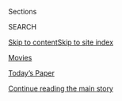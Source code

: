 <div id="app">

<div>

<div class="NYTAppHideMasthead css-zz1s19 e1suatyy0">

<div class="section css-ui9rw0 e1suatyy2">

<div class="css-11hrj97 er09x8g0">

<div class="css-6n7j50">

</div>

<span class="css-1dv1kvn">Sections</span>

<div class="css-10488qs">

<span class="css-1dv1kvn">SEARCH</span>

</div>

[Skip to content](#site-content)[Skip to site index](#site-index)

</div>

<div id="masthead-section-label" class="css-1fnb9ct eaxe0e00">

[Movies](https://www.nytimes.com/section/movies)

</div>

<div class="css-10698na e1huz5gh0">

</div>

</div>

<div id="masthead-bar-one" class="section hasLinks css-15hmgas e1csuq9d3">

<div class="css-uqyvli e1csuq9d0">

</div>

<div class="css-1uqjmks e1csuq9d1">

</div>

<div class="css-9e9ivx">

[](https://myaccount.nytimes.com/auth/login?response_type=cookie&client_id=vi)

</div>

<div class="css-1bvtpon e1csuq9d2">

[Today’s Paper](https://www.nytimes.com/section/todayspaper)

</div>

</div>

</div>

</div>

<div data-aria-hidden="false">

<div id="site-content" role="main">

<div id="top-wrapper" class="css-15p45cc eaca97t0" type="top">

<div id="top-slug" class="css-19x0jxb eaca97t1" hidden="">

Advertisement

</div>

[Continue reading the main story](#after-top)

<div class="ad top-wrapper" style="text-align:center;height:100%;display:block;min-height:90px">

<div id="top" class="place-ad" data-position="top" data-size-key="top">

</div>

</div>

<div id="after-top">

</div>

</div>

<div id="collection-movies" class="section css-15h4p1b e9abtgs0">

<div class="css-1j21atc e1svk9qx1">

<div class="css-fmiefx e1svk9qx2">

<div class="css-1hk7r2m eu54l5x0">

<div id="sponsor-wrapper" class="css-7a1pgi eaca97t0" type="sponsor" hidden="">

<div id="sponsor-slug" class="css-1l4mleb eaca97t1" hidden="">

Supported by

</div>

[Continue reading the main story](#after-sponsor)

<div id="sponsor" class="ad sponsor-wrapper" style="text-align:left;height:100%;display:block">

</div>

<div id="after-sponsor">

</div>

</div>

</div>

### <span class="css-hue6tr ezz4tcd1">[Arts](arts)</span>

</div>

<div class="css-nfcc9b e1svk9qx3">

<div class="css-vl9dhg e1svk9qx5">

<div class="css-1nrhkj6 e1svk9qx6">

# Movies

<div class="follow-button-placeholder" data-collection-id="">

</div>

</div>

</div>

</div>

</div>

1.  [Movie Reviews](/reviews/movies)
2.  [Interviews](/spotlight/interviews)
3.  [Oral History](/spotlight/oral-history)
4.  [What to Watch](/spotlight/what-to-watch)
5.  [Anatomy of a Scene](/column/anatomy-of-a-scene)

<div class="css-4svvz1 ekkqrpp0">

<div id="collection-highlights-container" class="section css-18l1u7x e46isfb1">

<div class="css-gfgt40 ekkqrpp1">

## Highlights

1.  ![<span class="css-1nk1g0h e1oaj3zl2"><span class="css-1dv1kvn">Credit</span>Michael
    Schmelling for The New York
    Times</span>](https://static01.nyt.com/images/2020/08/09/arts/09seth-rogen1/09seth-rogen1-videoLarge.jpg)
    
    <div class="css-10wtrbd">
    
    <div class="css-1dqkjed">
    
    [![](https://static01.nyt.com/images/2020/08/09/arts/09seth-rogen1/09seth-rogen1-thumbStandard.jpg)](/2020/08/05/movies/seth-rogen-american-pickle.html)
    
    </div>
    
    ## [Seth Rogen and Seth Rogen on Playing Ancestral Homies](/2020/08/05/movies/seth-rogen-american-pickle.html)
    
    In “An American Pickle,” the actor contemplates how our forebears
    would view us, something he’s thought about a lot during the
    pandemic.
    
    <span class="css-me3p27"></span><span class="css-1dydysp e4e4i5l3"></span><span class="css-9voj2j">By
    <span class="css-1baulvz last-byline" itemprop="name">Dave
    Itzkoff</span></span>
    
    </div>

2.  ![<span class="css-1nk1g0h e1oaj3zl2"><span class="css-1dv1kvn">Credit</span>Farah
    Al Qasimi for The New York
    Times</span>](https://static01.nyt.com/images/2020/08/08/arts/06SUMMER-WILSON-lead/06SUMMER-WILSON-lead-videoLarge-v2.jpg)
    
    <div class="css-10wtrbd">
    
    <div class="css-1dqkjed">
    
    [![](https://static01.nyt.com/images/2020/08/08/arts/06SUMMER-WILSON-lead/06SUMMER-WILSON-lead-thumbStandard-v2.jpg)](/2020/08/06/movies/megan-fox-jennifers-body.html)
    
    </div>
    
    ## [What Megan Fox Taught Me About the Power of Subversive Girls](/2020/08/06/movies/megan-fox-jennifers-body.html)
    
    The horror comedy “Jennifer’s Body,” starring Fox as a demon who
    eats boys, showed me the value of teen scream queens when I needed
    it most.
    
    <span class="css-me3p27"></span><span class="css-1dydysp e4e4i5l3"></span><span class="css-9voj2j">By
    <span class="css-1baulvz last-byline" itemprop="name">Lena
    Wilson</span></span>
    
    </div>

3.  1.  ![<span class="css-1nk1g0h e1oaj3zl2"><span class="css-1dv1kvn">Credit</span>Shudder</span>](https://static01.nyt.com/images/2020/08/05/arts/00lallorona/00lallorona-videoLarge.jpg)
        
        <div class="css-10wtrbd">
        
        ## [‘La Llorona’ Review: The General in His Horrific Labyrinth](/2020/08/05/movies/la-llorona-review.html)
        
        <div class="css-ajkwsy">
        
        [![](https://static01.nyt.com/images/2020/08/05/arts/00lallorona/00lallorona-thumbStandard.jpg)](/2020/08/05/movies/la-llorona-review.html)
        
        </div>
        
        The Weeping Woman returns in a thoughtfully creepy Guatemalan
        movie in which real-life terrors commingle with genre frights.
        
        <span class="css-me3p27"></span><span class="css-1dydysp e4e4i5l3"></span><span class="css-9voj2j">By
        <span class="css-1baulvz last-byline" itemprop="name">Manohla
        Dargis</span></span>
        
        </div>
    
    2.  ![<span class="css-1nk1g0h e1oaj3zl2"><span class="css-1dv1kvn">Credit</span>Hopper
        Stone/HBO
        Max</span>](https://static01.nyt.com/images/2020/08/05/arts/05americanpickle2/05americanpickle2-videoLarge-v2.jpg)
        
        <div class="css-10wtrbd">
        
        ## [‘An American Pickle’ Review: Keeping It Kosher](/2020/08/04/movies/an-american-pickle-review.html)
        
        <div class="css-ajkwsy">
        
        [![](https://static01.nyt.com/images/2020/08/05/arts/05americanpickle2/05americanpickle2-thumbStandard.jpg)](/2020/08/04/movies/an-american-pickle-review.html)
        
        </div>
        
        A time-travel farce plays as a Jewish joke about an old-world
        immigrant and his millennial great-grandson, both played by Seth
        Rogen.
        
        <span class="css-me3p27"></span><span class="css-1dydysp e4e4i5l3"></span><span class="css-9voj2j">By
        <span class="css-1baulvz last-byline" itemprop="name">A.O.
        Scott</span></span>
        
        </div>

</div>

<div class="css-1xdhyk6 e46isfb0">

<div class="css-zk12ih ef6si7p0">

1.  ### Gateway Movies
    
    ![<span class="css-1hhnwbi e1oaj3zl2"><span class="css-1dv1kvn">Credit</span>Criterion
    Collection</span>](https://static01.nyt.com/images/2020/08/07/arts/06gateway-kiarostami12/merlin_175376397_79b294fb-4393-405e-b677-b08425902257-videoLarge.jpg)
    
    <div class="css-10wtrbd">
    
    ## [What Makes Kiarostami a Modern Master? Start Here](/2020/08/06/movies/abbas-kiarostami-iran.html)
    
    In the Iranian filmmaker’s “Certified Copy” and “Close-Up,”
    appearances deceive. You wind up questioning everything.
    
    <span class="css-me3p27"></span><span class="css-1dydysp e4e4i5l3"></span><span class="css-9voj2j">By
    <span class="css-1baulvz last-byline" itemprop="name">Ben
    Kenigsberg</span></span>
    
    </div>

2.  ![<span class="css-1hhnwbi e1oaj3zl2"><span class="css-1dv1kvn">Credit</span>Joe
    Burbank/Orlando Sentinel, via Associated
    Press</span>](https://static01.nyt.com/images/2020/08/04/business/04virus-disney3/04virus-disney3-videoLarge.jpg)
    
    <div class="css-10wtrbd">
    
    ## [Disney, Staggered by Pandemic, Sees a Streaming Boom](/2020/08/04/business/media/disney-earnings-coronavirus.html)
    
    The company lost $4.7 billion in the latest quarter, but also
    reported that Disney+ has about 60.5 million subscribers after nine
    months of operation.
    
    <span class="css-me3p27"></span><span class="css-1dydysp e4e4i5l3"></span><span class="css-9voj2j">By
    <span class="css-1baulvz last-byline" itemprop="name">Brooks
    Barnes</span></span>
    
    </div>

3.  ### Critic’s Notebook
    
    ![<span class="css-1hhnwbi e1oaj3zl2"><span class="css-1dv1kvn">Credit</span>Jackson
    Finter/IFC
    Midnight</span>](https://static01.nyt.com/images/2020/08/02/arts/23horror-isolation1/23horror-isolation1-videoLarge.jpg)
    
    <div class="css-10wtrbd">
    
    ## [The Horror of Isolation](/2020/07/29/movies/horror-she-dies-tomorrow-relic-amulet.html)
    
    Three new movies show why this cinematic genre is best suited to the
    Covid-19 era, when isolation has become not just a way of life, but
    necessary to avoid deaths.
    
    <span class="css-me3p27"></span><span class="css-1dydysp e4e4i5l3"></span><span class="css-9voj2j">By
    <span class="css-1baulvz last-byline" itemprop="name">Jason
    Zinoman</span></span>
    
    </div>

4.  ![<span class="css-1hhnwbi e1oaj3zl2"><span class="css-1dv1kvn">Credit</span>Andrew
    White/Parkwood Entertainment and Disney+, via Associated
    Press</span>](https://static01.nyt.com/images/2020/08/03/arts/31beyonce7/31beyonce7-videoLarge.jpg)
    
    <div class="css-10wtrbd">
    
    ## [Beyoncé’s ‘Black Is King’: Let’s Discuss](/2020/07/31/arts/music/beyonce-black-is-king.html)
    
    Six critics on the visual album rooted in her “Lion King”-inspired
    record “The Gift,” a grand statement of African-diaspora pride and
    creative power.
    
    <span class="css-me3p27"></span><span class="css-1dydysp e4e4i5l3"></span><span class="css-9voj2j">By
    <span class="css-1baulvz" itemprop="name">Jason Farago</span>,
    <span class="css-1baulvz" itemprop="name">Vanessa Friedman</span>,
    <span class="css-1baulvz" itemprop="name">Gia Kourlas</span>,
    <span class="css-1baulvz" itemprop="name">Wesley Morris</span>,
    <span class="css-1baulvz" itemprop="name">Jon Pareles</span> and
    <span class="css-1baulvz last-byline" itemprop="name">Salamishah
    Tillet</span></span>
    
    </div>

5.  ![<span class="css-1hhnwbi e1oaj3zl2"><span class="css-1dv1kvn">Credit</span>Marc
    Maron</span>](https://static01.nyt.com/images/2020/08/01/arts/31shelton-maron1/31shelton-maron1-videoLarge-v2.jpg)
    
    <div class="css-10wtrbd">
    
    ## [The Lynn Shelton That Marc Maron Knew](/2020/07/31/movies/marc-maron-lynn-shelton.html)
    
    The comedian and podcaster reflects on his relationship with the
    filmmaker and TV director who died unexpectedly in May.
    
    <span class="css-me3p27"></span><span class="css-1dydysp e4e4i5l3"></span><span class="css-9voj2j">By
    <span class="css-1baulvz last-byline" itemprop="name">Dave
    Itzkoff</span></span>
    
    </div>

</div>

</div>

</div>

<div id="mid1-wrapper" class="css-1mn4oms eaca97t0" type="rank">

<div id="mid1-slug" class="css-1tag3rd eaca97t1">

Advertisement

</div>

[Continue reading the main story](#after-mid1)

<div id="mid1" class="ad mid1-wrapper" style="text-align:center;height:100%;display:block">

</div>

<div id="after-mid1">

</div>

</div>

</div>

<div class="css-185go5a e1o5byef0">

<div class="css-15cbhtu">

  - [Latest](#stream-panel)
  - <span class="css-6n7j50">Search</span>
    <div class="control">
    <div class="label-container css-1dv1kvn">
    Search
    </div>
    <div class="css-wm4t3d">
    **<span id="clear-search-input" class="css-1dv1kvn">Clear this text
    input</span>
    </div>
    </div>
    <span class="css-1iovbfw"></span>

<div id="stream-panel" class="section css-8msx5b e1jz0cab1">

<div class="css-13mho3u">

1.  
    
    <div class="css-1cp3ece">
    
    <div class="css-1l4spti">
    
    [](/2020/08/07/arts/television/hp-lovecraft.html)
    
    <div class="css-79elbk">
    
    ![](https://static01.nyt.com/images/2020/08/09/arts/09LOVECRAFT-MAN1/09LOVECRAFT-MAN1-thumbWide.jpg?quality=75&auto=webp&disable=upscale)
    
    </div>
    
    ## Gods, Monsters and H.P. Lovecraft’s Uncanny Legacy
    
    The author’s stories have influenced countless works, including the
    new HBO series “Lovecraft Country.” But how do modern adapters
    reckon with his racism, his sexism and his profound weirdness?
    
    <div class="css-1nqbnmb ea5icrr0">
    
    By <span class="css-1n7hynb">Alexis Soloski</span>
    
    </div>
    
    </div>
    
    <div class="css-1lc2l26 e1xfvim33">
    
    </div>
    
    </div>

2.  
    
    <div class="css-1cp3ece">
    
    <div class="css-1l4spti">
    
    [](/2020/08/07/movies/work-it-review-netflix.html)
    
    <div class="css-79elbk">
    
    ![](https://static01.nyt.com/images/2020/08/08/arts/07workit/merlin_175178733_5587c038-431f-4034-a69f-0ab6a9ff3d46-thumbWide.jpg?quality=75&auto=webp&disable=upscale)
    
    </div>
    
    ## ‘Work It’ Review: Freestyling Through Senior Year
    
    A straight-A high student scrambles to become a hip-hop dancer for
    her college application in this Netflix dance movie that pays homage
    to the genre.
    
    <div class="css-1nqbnmb ea5icrr0">
    
    By <span class="css-1n7hynb">Natalia Winkelman</span>
    
    </div>
    
    </div>
    
    <div class="css-1lc2l26 e1xfvim33">
    
    </div>
    
    </div>

3.  
    
    <div class="css-1cp3ece">
    
    <div class="css-1l4spti">
    
    [](/2020/08/06/arts/things-to-do-weekend-coronavirus.html)
    
    <div class="css-79elbk">
    
    ![](https://static01.nyt.com/images/2020/08/07/arts/06wkd-arts-roundup-theater/06wkd-arts-roundup-theater-thumbWide.jpg?quality=75&auto=webp&disable=upscale)
    
    </div>
    
    ### <span class="css-m70j1g">Weekend arts roundup</span>
    
    ## 7 Things to Do This Weekend
    
    How can you get your cultural fix when many arts institutions remain
    closed? Our writers offer suggestions for what to listen to and
    watch.
    
    <div class="css-1nqbnmb ea5icrr0">
    
    </div>
    
    </div>
    
    <div class="css-1lc2l26 e1xfvim33">
    
    </div>
    
    </div>

4.  
    
    <div class="css-1cp3ece">
    
    <div class="css-1l4spti">
    
    [](/2020/08/06/movies/the-tax-collector-review.html)
    
    <div class="css-79elbk">
    
    ![](https://static01.nyt.com/images/2020/08/07/arts/06taxcollector/merlin_175178367_9c947480-3636-4d10-8b1b-40ba6d805121-thumbWide.jpg?quality=75&auto=webp&disable=upscale)
    
    </div>
    
    ## ‘The Tax Collector’ Review: Street Gangs and Family Values
    
    David Ayer’s generic gangland thriller presents a cartoonishly
    exaggerated showdown between good and evil.
    
    <div class="css-1nqbnmb ea5icrr0">
    
    By <span class="css-1n7hynb">Jeannette Catsoulis</span>
    
    </div>
    
    </div>
    
    <div class="css-1lc2l26 e1xfvim33">
    
    </div>
    
    </div>

5.  
    
    <div class="css-1cp3ece">
    
    <div class="css-1l4spti">
    
    [](/2020/08/06/movies/ava-duvernay-gish-prize.html)
    
    <div class="css-79elbk">
    
    ![](https://static01.nyt.com/images/2020/08/06/arts/06gish-still/merlin_173431014_165d7ed5-4bff-413f-9530-0f3f0525f502-thumbWide.jpg?quality=75&auto=webp&disable=upscale)
    
    </div>
    
    ## Ava DuVernay Wins the Gish Prize
    
    The writer, producer, filmmaker and activist will receive a cash
    award of about $250,000.
    
    <div class="css-1nqbnmb ea5icrr0">
    
    By <span class="css-1n7hynb">Lauren Messman</span>
    
    </div>
    
    </div>
    
    <div class="css-1lc2l26 e1xfvim33">
    
    </div>
    
    </div>

6.  
    
    <div class="css-1cp3ece">
    
    <div class="css-1l4spti">
    
    [](/2020/08/06/movies/river-city-drumbeat-review.html)
    
    <div class="css-79elbk">
    
    ![](https://static01.nyt.com/images/2020/08/07/arts/06rivercity-art/06rivercity-art-thumbWide.jpg?quality=75&auto=webp&disable=upscale)
    
    </div>
    
    ### <span class="css-m70j1g">Critic’s Pick</span>
    
    ## ‘River City Drumbeat’ Review: A Community’s Pulse Proves Strong
    
    At the heart of this documentary from Marlon Johnson and Anne Flatté
    is a drum line in Louisville, Ky., that offers children a chance to
    engage with Black art and history.
    
    <div class="css-1nqbnmb ea5icrr0">
    
    By <span class="css-1n7hynb">Teo Bugbee</span>
    
    </div>
    
    </div>
    
    <div class="css-1lc2l26 e1xfvim33">
    
    </div>
    
    </div>

7.  
    
    <div class="css-1cp3ece">
    
    <div class="css-1l4spti">
    
    [](/2020/08/06/movies/psychomagic-a-healing-art-review.html)
    
    <div class="css-79elbk">
    
    ![](https://static01.nyt.com/images/2020/08/06/arts/06psychomagic-review/06psychomagic-review-thumbWide.jpg?quality=75&auto=webp&disable=upscale)
    
    </div>
    
    ## ‘Psychomagic, a Healing Art’ Review: Introducing Surrealist Therapy
    
    In this documentary, Alejandro Jodorowsky compares Freud’s “science”
    to his own “magic” and chronicles aiming for cures with methods
    resembling performance art.
    
    <div class="css-1nqbnmb ea5icrr0">
    
    By <span class="css-1n7hynb">Glenn Kenny</span>
    
    </div>
    
    </div>
    
    <div class="css-1lc2l26 e1xfvim33">
    
    </div>
    
    </div>

8.  
    
    <div class="css-1cp3ece">
    
    <div class="css-1l4spti">
    
    [](/2020/08/06/movies/howard-review.html)
    
    <div class="css-79elbk">
    
    ![](https://static01.nyt.com/images/2020/08/07/arts/06howard/06howard-thumbWide-v3.jpg?quality=75&auto=webp&disable=upscale)
    
    </div>
    
    ### <span class="css-m70j1g">Critic’s Pick</span>
    
    ## ‘Howard’ Review: A Lyricist’s Life Cut Short
    
    A new documentary looks at the prodigious talent of Howard Ashman,
    one half of the musical team behind “The Little Mermaid” and others,
    before he died of AIDS at 40.
    
    <div class="css-1nqbnmb ea5icrr0">
    
    By <span class="css-1n7hynb">Jeannette Catsoulis</span>
    
    </div>
    
    </div>
    
    <div class="css-1lc2l26 e1xfvim33">
    
    </div>
    
    </div>

9.  
    
    <div class="css-1cp3ece">
    
    <div class="css-1l4spti">
    
    [](/2020/08/06/movies/song-without-a-name-review.html)
    
    <div class="css-79elbk">
    
    ![](https://static01.nyt.com/images/2020/08/07/arts/06songwithout/merlin_175178241_ba2ab76f-0747-4661-81b1-216854b33048-thumbWide.jpg?quality=75&auto=webp&disable=upscale)
    
    </div>
    
    ## ‘Song Without a Name’ Review: A Tragedy in the Peruvian Hillside
    
    Melina León’s beautifully composed film follows a woman whose baby
    was stolen from her after child birth.
    
    <div class="css-1nqbnmb ea5icrr0">
    
    By <span class="css-1n7hynb">Teo Bugbee</span>
    
    </div>
    
    </div>
    
    <div class="css-1lc2l26 e1xfvim33">
    
    </div>
    
    </div>

10. 
    
    <div class="css-1cp3ece">
    
    <div class="css-1l4spti">
    
    [](/2020/08/06/movies/the-secret-garden-review.html)
    
    <div class="css-79elbk">
    
    ![](https://static01.nyt.com/images/2020/08/07/arts/06thesecretgarden/merlin_175178184_f03b3454-89d2-4d06-8b4a-4bc7424a20c0-thumbWide.jpg?quality=75&auto=webp&disable=upscale)
    
    </div>
    
    ## ‘The Secret Garden’ Review: It’s as Lovely as You Remember
    
    This version, featuring Colin Firth as the haunted uncle, hits the
    same notes as the 1911 novel and previous films, and that’s fine for
    this uncertain moment.
    
    <div class="css-1nqbnmb ea5icrr0">
    
    By <span class="css-1n7hynb">Lovia Gyarkye</span>
    
    </div>
    
    </div>
    
    <div class="css-1lc2l26 e1xfvim33">
    
    </div>
    
    </div>

<div class="css-13mho3u">

<div class="css-1t62hi8">

<div class="css-1stvaey">

Show More

<div>

<div style="border:0;clip:rect(0 0 0 0);height:1px;margin:-1px;overflow:hidden;white-space:nowrap;padding:0;width:1px;position:absolute" role="log" data-aria-live="assertive">

</div>

<div style="border:0;clip:rect(0 0 0 0);height:1px;margin:-1px;overflow:hidden;white-space:nowrap;padding:0;width:1px;position:absolute" role="log" data-aria-live="assertive">

</div>

<div style="border:0;clip:rect(0 0 0 0);height:1px;margin:-1px;overflow:hidden;white-space:nowrap;padding:0;width:1px;position:absolute" role="log" data-aria-live="polite">

</div>

<div style="border:0;clip:rect(0 0 0 0);height:1px;margin:-1px;overflow:hidden;white-space:nowrap;padding:0;width:1px;position:absolute" role="log" data-aria-live="polite">

</div>

</div>

</div>

</div>

</div>

</div>

<div class="css-g6hk37 supplemental">

<div id="mid2-wrapper" class="css-10wkyv7 eaca97t0" type="lede">

<div id="mid2-slug" class="css-1tag3rd eaca97t1">

Advertisement

</div>

[Continue reading the main story](#after-mid2)

<div id="mid2" class="ad mid2-wrapper" style="text-align:center;height:100%;display:block;min-height:250px">

</div>

<div id="after-mid2">

</div>

</div>

## Sign Up for the Movies Update Newsletter

<div class="css-hftqp3">

A roundup of the latest reviews, releases and more. Every Friday, stay
on top of Critics’ Picks, blockbusters and independent films.

</div>

[SIGN UP](/newsletters/signup/FM)

<div id="mktg-wrapper" class="css-oxle51 eaca97t0" type="mktg">

<div id="mktg-slug" class="css-1tag3rd eaca97t1">

Advertisement

</div>

[Continue reading the main story](#after-mktg)

<div id="mktg" class="ad mktg-wrapper" style="text-align:center;height:100%;display:block">

</div>

<div id="after-mktg">

</div>

</div>

## Follow Us

<div class="module-body">

  - [**<span data-aria-hidden="true">@aoscott</span><span class="css-1dv1kvn">twitter
    page for @aoscott</span>](https://twitter.com/aoscott)
  - [**<span data-aria-hidden="true">@ManohlaDargis</span><span class="css-1dv1kvn">twitter
    page for @ManohlaDargis</span>](https://twitter.com/ManohlaDargis)
  - [**<span data-aria-hidden="true">@brooksbarnesNYT</span><span class="css-1dv1kvn">twitter
    page for
    @brooksbarnesNYT</span>](https://twitter.com/brooksbarnesNYT)
  - [**<span data-aria-hidden="true">nytwatching</span><span class="css-1dv1kvn">facebook
    page for nytwatching</span>](https://www.facebook.com/nytwatching)
  - [**<span data-aria-hidden="true">@watching</span><span class="css-1dv1kvn">twitter
    page for @watching</span>](https://twitter.com/watching)
  - [**<span data-aria-hidden="true">@nytimesarts</span><span class="css-1dv1kvn">twitter
    page for @nytimesarts</span>](https://twitter.com/nytimesarts)
  - [**<span data-aria-hidden="true">@kylebuchanan</span><span class="css-1dv1kvn">twitter
    page for @kylebuchanan</span>](https://twitter.com/kylebuchanan)

</div>

## Sign Up for the Watching Newsletter

<div class="css-hftqp3">

Get recommendations on the best TV shows and films to stream and watch.

</div>

[SIGN UP](/newsletters/signup/WG)

</div>

</div>

</div>

</div>

</div>

</div>

## Site Index

<div>

</div>

## Site Information Navigation

  - [© <span>2020</span> <span>The New York Times
    Company</span>](https://help.nytimes.com/hc/en-us/articles/115014792127-Copyright-notice)

<!-- end list -->

  - [NYTCo](https://www.nytco.com/)
  - [Contact
    Us](https://help.nytimes.com/hc/en-us/articles/115015385887-Contact-Us)
  - [Work with us](https://www.nytco.com/careers/)
  - [Advertise](https://nytmediakit.com/)
  - [T Brand Studio](http://www.tbrandstudio.com/)
  - [Your Ad
    Choices](https://www.nytimes.com/privacy/cookie-policy#how-do-i-manage-trackers)
  - [Privacy](https://www.nytimes.com/privacy)
  - [Terms of
    Service](https://help.nytimes.com/hc/en-us/articles/115014893428-Terms-of-service)
  - [Terms of
    Sale](https://help.nytimes.com/hc/en-us/articles/115014893968-Terms-of-sale)
  - [Site Map](https://spiderbites.nytimes.com)
  - [Help](https://help.nytimes.com/hc/en-us)
  - [Subscriptions](https://www.nytimes.com/subscription?campaignId=37WXW)

</div>

</div>
